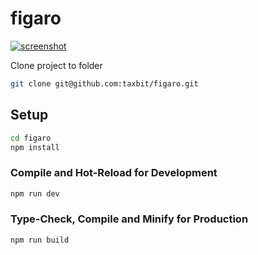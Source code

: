 # figaro
[![screenshot](https://github.com/taxbit/figaro/blob/master/demo.png?raw=true)]()

Clone project to folder
```sh
git clone git@github.com:taxbit/figaro.git
```
## Setup

```sh
cd figaro
npm install
```

### Compile and Hot-Reload for Development

```sh
npm run dev
```

### Type-Check, Compile and Minify for Production

```sh
npm run build
```
